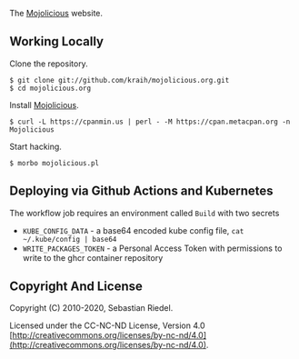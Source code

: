 
  The [Mojolicious](http://mojolicious.org) website.

## Working Locally

  Clone the repository.

    $ git clone git://github.com/kraih/mojolicious.org.git
    $ cd mojolicious.org

  Install [Mojolicious](http://mojolicious.org).

    $ curl -L https://cpanmin.us | perl - -M https://cpan.metacpan.org -n Mojolicious

  Start hacking.

    $ morbo mojolicious.pl

## Deploying via Github Actions and Kubernetes

The workflow job requires an environment called `Build` with two secrets

* `KUBE_CONFIG_DATA` - a base64 encoded kube config file, `cat ~/.kube/config | base64`
* `WRITE_PACKAGES_TOKEN` - a Personal Access Token with permissions to write to the ghcr container repository

## Copyright And License

  Copyright (C) 2010-2020, Sebastian Riedel.

  Licensed under the CC-NC-ND License, Version 4.0
  [http://creativecommons.org/licenses/by-nc-nd/4.0](http://creativecommons.org/licenses/by-nc-nd/4.0).
